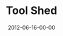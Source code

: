 ---
layout: message
category: message
series: "The Backyard Gospel"
title: "Tool Shed"
date: 2012-06-16-00-00
message_id: 733
audio: "http://s3.amazonaws.com/crossroads-media/media/legacy/mp3/backyardgospel_04.mp3"
audio-duration: "52:53"
program: "http://s3.amazonaws.com/crossroads-media/media/legacy/documents/06_16-17_12Program.pdf"
description: "Brian Tome examines how to engage in challenging conversations
about God."
video: "https://s3.amazonaws.com/crossroadsvideomessages/backyardgospel_04.mp4"
video-duration: "53:00"
video-image: "http://s3.amazonaws.com/crossroads-media/images/legacy/content/backyardgospel_04_still.jpg"
explicit: false
---